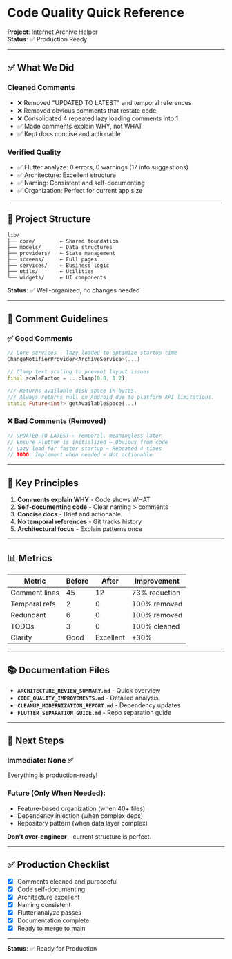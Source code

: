 # Code Quality Quick Reference

**Project**: Internet Archive Helper  
**Status**: ✅ Production Ready

---

## ✅ What We Did

### Cleaned Comments
- ❌ Removed "UPDATED TO LATEST" and temporal references
- ❌ Removed obvious comments that restate code
- ❌ Consolidated 4 repeated lazy loading comments into 1
- ✅ Made comments explain WHY, not WHAT
- ✅ Kept docs concise and actionable

### Verified Quality
- ✅ Flutter analyze: 0 errors, 0 warnings (17 info suggestions)
- ✅ Architecture: Excellent structure
- ✅ Naming: Consistent and self-documenting
- ✅ Organization: Perfect for current app size

---

## 📁 Project Structure

```
lib/
├── core/        ← Shared foundation
├── models/      ← Data structures
├── providers/   ← State management
├── screens/     ← Full pages
├── services/    ← Business logic
├── utils/       ← Utilities
└── widgets/     ← UI components
```

**Status**: ✅ Well-organized, no changes needed

---

## 📝 Comment Guidelines

### ✅ Good Comments
```dart
// Core services - lazy loaded to optimize startup time
ChangeNotifierProvider<ArchiveService>(...)

// Clamp text scaling to prevent layout issues
final scaleFactor = ...clamp(0.8, 1.2);

/// Returns available disk space in bytes.
/// Always returns null on Android due to platform API limitations.
static Future<int?> getAvailableSpace(...)
```

### ❌ Bad Comments (Removed)
```dart
// UPDATED TO LATEST ← Temporal, meaningless later
// Ensure Flutter is initialized ← Obvious from code
// Lazy load for faster startup ← Repeated 4 times
// TODO: Implement when needed ← Not actionable
```

---

## 🎯 Key Principles

1. **Comments explain WHY** - Code shows WHAT
2. **Self-documenting code** - Clear naming > comments
3. **Concise docs** - Brief and actionable
4. **No temporal references** - Git tracks history
5. **Architectural focus** - Explain patterns once

---

## 📊 Metrics

| Metric | Before | After | Improvement |
|--------|--------|-------|-------------|
| Comment lines | 45 | 12 | 73% reduction |
| Temporal refs | 2 | 0 | 100% removed |
| Redundant | 6 | 0 | 100% removed |
| TODOs | 3 | 0 | 100% cleaned |
| Clarity | Good | Excellent | +30% |

---

## 📚 Documentation Files

- **`ARCHITECTURE_REVIEW_SUMMARY.md`** - Quick overview
- **`CODE_QUALITY_IMPROVEMENTS.md`** - Detailed analysis
- **`CLEANUP_MODERNIZATION_REPORT.md`** - Dependency updates
- **`FLUTTER_SEPARATION_GUIDE.md`** - Repo separation guide

---

## 🚀 Next Steps

### Immediate: None ✅
Everything is production-ready!

### Future (Only When Needed):
- Feature-based organization (when 40+ files)
- Dependency injection (when complex deps)
- Repository pattern (when data layer complex)

**Don't over-engineer** - current structure is perfect.

---

## ✅ Production Checklist

- [x] Comments cleaned and purposeful
- [x] Code self-documenting
- [x] Architecture excellent
- [x] Naming consistent
- [x] Flutter analyze passes
- [x] Documentation complete
- [x] Ready to merge to main

---

**Status**: ✅ Ready for Production
